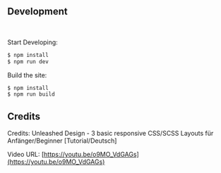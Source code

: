 ## Development

<br>

Start Developing:
```bash
$ npm install
$ npm run dev
```

Build the site:
```bash
$ npm install
$ npm run build
```

## Credits

Credits: Unleashed Design - 3 basic responsive CSS/SCSS Layouts für Anfänger/Beginner [Tutorial/Deutsch]

Video URL: [https://youtu.be/o9MO_VdGAGs](https://youtu.be/o9MO_VdGAGs)